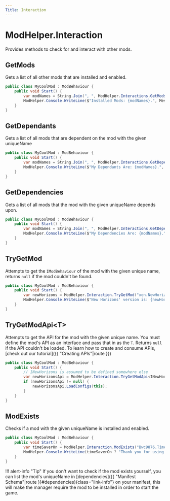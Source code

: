 ```yaml
---
Title: Interaction
---
```


# ModHelper.Interaction

Provides methods to check for and interact with other mods.

## GetMods

Gets a list of all other mods that are installed and enabled.

```csharp
public class MyCoolMod : ModBehaviour {
    public void Start() {
        var modNames = String.Join(", ", ModHelper.Interactions.GetMods().Select(m => m.ModHelper.Manifest.Name));
        ModHelper.Console.WriteLine($"Installed Mods: {modNames}.", MessageType.Info);
    }
}
```

## GetDependants

Gets a list of all mods that are dependent on the mod with the given uniqueName

```csharp
public class MyCoolMod : ModBehaviour {
    public void Start() {
        var modNames = String.Join(", ", ModHelper.Interactions.GetDependants("Bwc9876.MyCoolMod").Select(m => m.ModHelper.Manifest.Name));
        ModHelper.Console.WriteLine($"My Dependants Are: {modNames}.", MessageType.Info);
    }
}
```

## GetDependencies

Gets a list of all mods that the mod with the given uniqueName depends upon.

```csharp
public class MyCoolMod : ModBehaviour {
    public void Start() {
        var modNames = String.Join(", ", ModHelper.Interactions.GetDependencies("Bwc9876.MyCoolMod").Select(m => m.ModHelper.Manifest.Name));
        ModHelper.Console.WriteLine($"My Dependencies Are: {modNames}.", MessageType.Info);
    }
}
```

## TryGetMod

Attempts to get the `IModBehaviour` of the mod with the given unique name, returns `null` if the mod couldn't be found.

```csharp
public class MyCoolMod : ModBehaviour {
    public void Start() {
        var newHorizons = ModHelper.Interaction.TryGetMod("xen.NewHorizons");
        ModHelper.Console.WriteLine($"New Horizons' version is: {newHorizons?.ModHelper?.Manifest?.Version ?? "NOT INSTALLED"}!");
    }
}
```

## TryGetModApi&lt;T&gt;

Attempts to get the API for the mod with the given unique name. You must define the mod's API as an interface and pass that in as the `T`. Returns `null` if the API couldn't be loaded. To learn how to create and consume APIs, [check out our tutorial]({{ "Creating APIs"|route }})

```csharp
public class MyCoolMod : ModBehaviour {
    public void Start() {
        // INewHorizons is assumed to be defined somewhere else
        var newHorizonsApi = ModHelper.Interaction.TryGetModApi<INewHorizons>();
        if (newHorizonsApi != null) {
            newHorizonsApi.LoadConfigs(this);
        }
    }
}
```

## ModExists

Checks if a mod with the given uniqueName is installed and enabled.

```csharp
public class MyCoolMod : ModBehaviour {
    public void Start() {
        var timeSaverOn = ModHelper.Interaction.ModExists("Bwc9876.TimeSaver");
        ModHelper.Console.WriteLine(timeSaverOn ? "Thank you for using TimeSaver ::)" : "No TimeSaver ::(", timeSaverOn? MessageType.Success : MessageType.Fatal);
    }
}
```

!!! alert-info "Tip"
    If you don't want to check if the mod exists yourself, you can list the mod's uniqueName in [dependencies]({{ "Manifest Schema"|route }}#dependencies){class="link-info"} on your manifest, this will make the manager require the mod to be installed in order to start the game.
